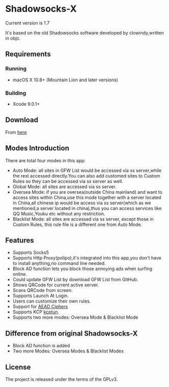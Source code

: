 # Shadowsocks-X

Current version is 1.7

It's based on the old Shadowsocks software developed by clowindy,written in objc.

## Requirements

### Running

- macOS X 10.8+ (Mountain Lion and later versions)

### Building

- Xcode 9.0.1+

## Download

From [here](https://github.com/yangfeicheung/Shadowsocks-X/releases/)

## Modes Introduction
There are total four modes in this app:
 - Auto Mode: all sites in GFW List would be accessed via ss server,while the rest accessed directly.You can also add customed sites to Custom Rules so they can be accessed via ss server as well.
 - Global Mode: all sites are accessed via ss server.
 - Oversea Mode: if you are oversea(outside China mainland) and want to access sites within China,use this mode together with a server located in China,all chinese ip would be access via ss server(which as we mentioned,a server located in china),thus you can access services like QQ Music,Youku etc without any restriction.
 - Blacklist Mode: all sites are accessed via ss server, except those in Custom Rules, this rule file is a different one from Auto Mode.

## Features

- Supports Socks5
- Supports Http Proxy(polipo),it's integrated into this app,you don't have to install anything,no command line needed.
- Block AD function lets you block those annoying ads when surfing online.
- Could update GFW List by download GFW List from GitHub.
- Shows QRCode for current active server.
- Scans QRCode from screen.
- Supports Launch At Login.
- Users can customize their own rules.
- Support for [AEAD Ciphers](https://shadowsocks.org/en/spec/AEAD-Ciphers.html)
- Supports KCP [kcptun](https://github.com/xtaci/kcptun). 
- Supports two more modes: Oversea Mode & Blacklist Mode

## Difference from original Shadowsocks-X
- Block AD function is added
- Two more Modes: Oversea Modes &  Blacklist Modes


## License

The project is released under the terms of the GPLv3.


